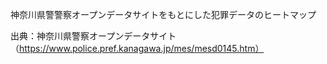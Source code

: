 神奈川県警警察オープンデータサイトをもとにした犯罪データのヒートマップ


出典：神奈川県警察オープンデータサイト（https://www.police.pref.kanagawa.jp/mes/mesd0145.htm）